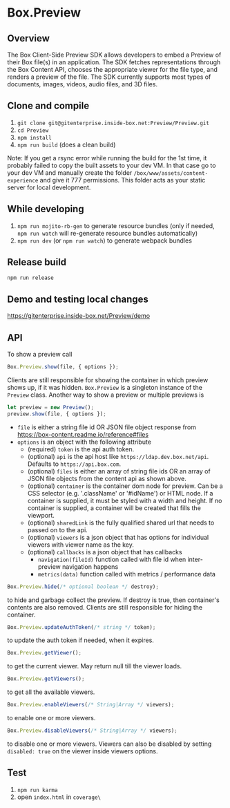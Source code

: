 Box.Preview
============
Overview
-----------------
The Box Client-Side Preview SDK allows developers to embed a Preview of their Box file(s) in an application. The SDK fetches representations through the Box Content API, chooses the appropriate viewer for the file type, and renders a preview of the file. The SDK currently supports most types of documents, images, videos, audio files, and 3D files.


Clone and compile
-----------------
1. `git clone git@gitenterprise.inside-box.net:Preview/Preview.git`
2. `cd Preview`
3. `npm install`
4. `npm run build` (does a clean build)

Note: If you get a rsync error while running the build for the 1st time, it probably failed to copy the built assets to your dev VM. In that case go to your dev VM and manually create the folder `/box/www/assets/content-experience` and give it 777 permissions. This folder acts as your static server for local development.


While developing
----------------
1. `npm run mojito-rb-gen` to generate resource bundles (only if needed, `npm run watch` will re-generate resource bundles automatically)
2. `npm run dev` (or `npm run watch`) to generate webpack bundles


Release build
--------------
`npm run release`


Demo and testing local changes
------------------------------
https://gitenterprise.inside-box.net/Preview/demo


API
---

To show a preview call
```javascript
Box.Preview.show(file, { options });
```
Clients are still responsible for showing the container in which preview shows up, if it was hidden. `Box.Preview` is a singleton instance of the `Preview` class. Another way to show a preview or multiple previews is

```javascript
let preview = new Preview();
preview.show(file, { options });
```

* `file` is either a string file id OR JSON file object response from https://box-content.readme.io/reference#files
* `options` is an object with the following attribute
  * (required) `token` is the api auth token.
  * (optional) `api` is the api host like `https://ldap.dev.box.net/api`. Defaults to `https://api.box.com`.
  * (optional) `files` is either an array of string file ids OR an array of JSON file objects from the content api as shown above.
  * (optional) `container` is the container dom node for preview. Can be a CSS selector (e.g. '.className' or '#idName') or HTML node. If a container is supplied, it must be styled with a width and height. If no container is supplied, a container will be created that fills the viewport.
  * (optional) `sharedLink` is the fully qualified shared url that needs to passed on to the api.
  * (optional) `viewers` is a json object that has options for individual viewers with viewer name as the key.
  * (optional) `callbacks` is a json object that has callbacks
    * `navigation(fileId)` function called with file id when inter-preview navigation happens
    * `metrics(data)` function called with metrics / performance data

```javascript
Box.Preview.hide(/* optional boolean */ destroy);
```
to hide and garbage collect the preview. If destroy is true, then container's contents are also removed. Clients are still responsible for hiding the container.


```javascript
Box.Preview.updateAuthToken(/* string */ token);
```
to update the auth token if needed, when it expires.

```javascript
Box.Preview.getViewer();
```
to get the current viewer. May return null till the viewer loads.

```javascript
Box.Preview.getViewers();
```
to get all the available viewers.

```javascript
Box.Preview.enableViewers(/* String|Array */ viewers);
```
to enable one or more viewers.

```javascript
Box.Preview.disableViewers(/* String|Array */ viewers);
```
to disable one or more viewers. Viewers can also be disabled by setting `disabled: true` on the viewer inside viewers options.

Test
----

1. `npm run karma`
2. open `index.html` in `coverage\`

